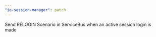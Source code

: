 ```yaml
---
"io-session-manager": patch
---
```


Send RELOGIN Scenario in ServiceBus when an active session login is made
